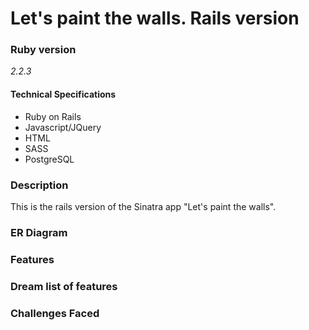 # Let's paint the walls. Rails version

### Ruby version

*2.2.3*

#### Technical Specifications
  - Ruby on Rails
  - Javascript/JQuery
  - HTML
  - SASS
  - PostgreSQL

###  Description
This is the rails version of the Sinatra app "Let's paint the walls".

###  ER Diagram

### Features

### Dream list of features

###  Challenges Faced
